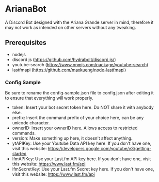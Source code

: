 # ArianaBot

A Discord Bot designed with the Ariana Grande server in mind, therefore it may not work as intended on other servers without any tweaking.

## Prerequisites

* nodejs
* discord.js (https://github.com/hydrabolt/discord.js/)
* youtube-search (https://www.npmjs.com/package/youtube-search)
* lastfmapi (https://github.com/maxkueng/node-lastfmapi)

### Config Sample
Be sure to rename the config-sample.json file to config.json after editing it to ensure that everything will work properly.

* token: Insert your bot secret token here. Do NOT share it with anybody else.
* prefix: Insert the command prefix of your choice here, can be any unicode character.
* ownerID: Insert your ownerID here. Allows access to restricted commands.
* version: Make something up here, it doesn't affect anything.
* ytAPIKey: Use your Youtube Data API key here. If you don't have one, visit this website: https://developers.google.com/youtube/v3/getting-started
* lfmAPIKey: Use your Last.fm API key here. If you don't have one, visit this website: https://www.last.fm/api
* lfmSecretKey: Use your Last.fm Secret key here. If you don't have one, visit this website: https://www.last.fm/api